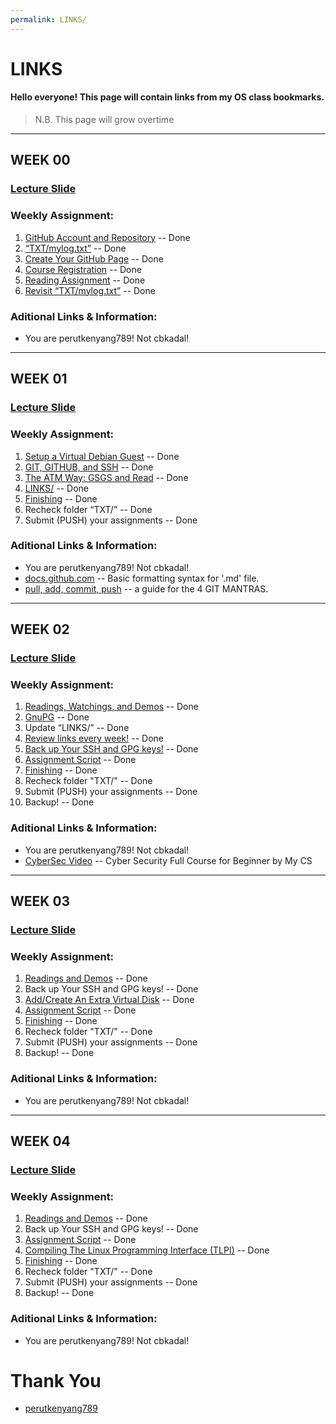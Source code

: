 ```yaml
---
permalink: LINKS/
---
```


# LINKS

#### Hello everyone! This page will contain links from my OS class bookmarks.

>N.B. This page will grow overtime

---

## WEEK 00
### [Lecture Slide](https://docos.vlsm.org/Slides/os00.pdf)
### Weekly Assignment:
1. [GitHub Account and Repository](https://demos.vlsm.org/W00-01.html) -- Done
1. [“TXT/mylog.txt”](https://demos.vlsm.org/W00-02.html) -- Done
1. [Create Your GitHub Page](https://demos.vlsm.org/W00-03.html) -- Done
1. [Course Registration](https://demos.vlsm.org/W00-04.html) -- Done
1. [Reading Assignment](https://demos.vlsm.org/W00-05.html) -- Done
1. [Revisit “TXT/mylog.txt”](https://demos.vlsm.org/W00-06.html) -- Done
### Aditional Links & Information:
- You are perutkenyang789! Not cbkadal!

---

## WEEK 01
### [Lecture Slide](https://docos.vlsm.org/Slides/os01.pdf)
### Weekly Assignment:
1. [Setup a Virtual Debian Guest](https://demos.vlsm.org/W01-01.html) -- Done
1. [GIT, GITHUB, and SSH](https://demos.vlsm.org/W01-02.html) -- Done
1. [The ATM Way: GSGS and Read](https://demos.vlsm.org/W01-03.html) -- Done
1. [LINKS/](https://demos.vlsm.org/W01-04.html) -- Done
1. [Finishing](https://demos.vlsm.org/W01-05.html) -- Done
1. Recheck folder “TXT/” -- Done
1. Submit (PUSH) your assignments -- Done
### Aditional Links & Information:
- You are perutkenyang789! Not cbkadal!
- [docs.github.com](https://docs.github.com/en/get-started/writing-on-github/getting-started-with-writing-and-formatting-on-github/basic-writing-and-formatting-syntax#relative-links) -- Basic formatting syntax for '.md' file.
- [pull, add, commit, push](https://doit.vlsm.org/047.html) -- a guide for the 4 GIT MANTRAS.

---

## WEEK 02
### [Lecture Slide](https://docos.vlsm.org/Slides/os02.pdf)
### Weekly Assignment:
1. [Readings, Watchings, and Demos](https://demos.vlsm.org/W02-01.html) -- Done
1. [GnuPG](https://demos.vlsm.org/W02-02.html) -- Done
1. Update “LINKS/” -- Done
1. [Review links every week!](https://demos.vlsm.org/W02-08.html) -- Done
1. [Back up Your SSH and GPG keys!](https://demos.vlsm.org/W02-11.html) -- Done
1. [Assignment Script](https://demos.vlsm.org/W02-10.html) -- Done
1. [Finishing](https://demos.vlsm.org/W02-09.html) -- Done
1. Recheck folder "TXT/" -- Done
1. Submit (PUSH) your assignments -- Done
1. Backup! -- Done

### Aditional Links & Information:
- You are perutkenyang789! Not cbkadal!
- [CyberSec Video](https://www.youtube.com/watch?v=U_P23SqJaDc) -- Cyber Security Full Course for Beginner by My CS

---

## WEEK 03
### [Lecture Slide](https://docos.vlsm.org/Slides/os03.pdf)
### Weekly Assignment:
1. [Readings and Demos](https://demos.vlsm.org/W03-01.html) -- Done
1. Back up Your SSH and GPG keys! -- Done
1. [Add/Create An Extra Virtual Disk](https://demos.vlsm.org/W03-02.html) -- Done
1. [Assignment Script](https://demos.vlsm.org/W03-08.html) -- Done
1. [Finishing](https://demos.vlsm.org/W03-09.html) -- Done
1. Recheck folder "TXT/" -- Done
1. Submit (PUSH) your assignments -- Done
1. Backup! -- Done

### Aditional Links & Information:
- You are perutkenyang789! Not cbkadal!

---

## WEEK 04
### [Lecture Slide](https://docos.vlsm.org/Slides/os04.pdf)
### Weekly Assignment:
1. [Readings and Demos](https://demos.vlsm.org/W04-01.html) -- Done
1. Back up Your SSH and GPG keys! -- Done
1. [Assignment Script](https://demos.vlsm.org/W04-02.html) -- Done
1. [Compiling The Linux Programming Interface (TLPI)](https://demos.vlsm.org/W04-03.html) -- Done
1. [Finishing](https://demos.vlsm.org/W04-04.html) -- Done
1. Recheck folder "TXT/" -- Done
1. Submit (PUSH) your assignments -- Done
1. Backup! -- Done

### Aditional Links & Information:
- You are perutkenyang789! Not cbkadal!

# Thank You
- [perutkenyang789](https://github.com/perutkenyang789)
